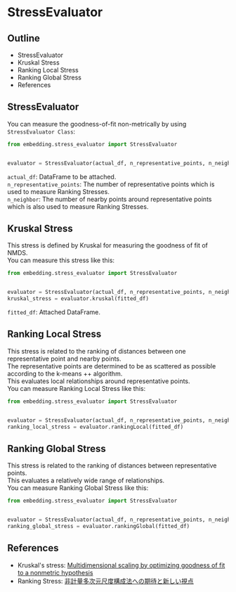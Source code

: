 # StressEvaluator

## Outline
- StressEvaluator
- Kruskal Stress
- Ranking Local Stress
- Ranking Global Stress
- References

## StressEvaluator
You can measure the goodness-of-fit non-metrically by using `StressEvaluator Class`:
```python
from embedding.stress_evaluator import StressEvaluator


evaluator = StressEvaluator(actual_df, n_representative_points, n_neighbors)
```
`actual_df`: DataFrame to be attached.    
`n_representative_points`: The number of representative points which is used to measure Ranking Stresses.  
`n_neighbor`: The number of nearby points around representative points which is also used to measure Ranking Stresses.  

## Kruskal Stress
This stress is defined by Kruskal for measuring the goodness of fit of NMDS.  
You can measure this stress like this:
```python
from embedding.stress_evaluator import StressEvaluator


evaluator = StressEvaluator(actual_df, n_representative_points, n_neighbors)
kruskal_stress = evaluator.kruskal(fitted_df)
```
`fitted_df`: Attached DataFrame.  

## Ranking Local Stress
This stress is related to the ranking of distances between one representative point and nearby points.  
The representative points are determined to be as scattered as possible according to the k-means ++ algorithm.  
This evaluates local relationships around representative points.  
You can measure Ranking Local Stress like this:
```python
from embedding.stress_evaluator import StressEvaluator


evaluator = StressEvaluator(actual_df, n_representative_points, n_neighbors)
ranking_local_stress = evaluator.rankingLocal(fitted_df)
```

## Ranking Global Stress
This stress is related to the ranking of distances between representative points.  
This evaluates a relatively wide range of relationships.     
You can measure Ranking Global Stress like this:
```python
from embedding.stress_evaluator import StressEvaluator


evaluator = StressEvaluator(actual_df, n_representative_points, n_neighbors)
ranking_global_stress = evaluator.rankingGlobal(fitted_df)
```

## References
- Kruskal's stress: [Multidimensional scaling by optimizing goodness of fit to a nonmetric hypothesis](https://link.springer.com/article/10.1007/BF02289565)  
- Ranking Stress: [非計量多次元尺度構成法への期待と新しい視点](https://www.ism.ac.jp/editsec/toukei/pdf/49-1-133.pdf)
